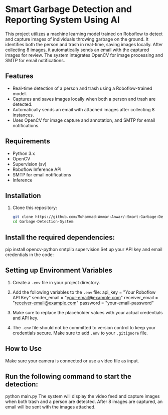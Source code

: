 # Smart Garbage Detection and Reporting System Using AI

This project utilizes a machine learning model trained on Roboflow to detect and capture images of individuals throwing garbage on the ground. It identifies both the person and trash in real-time, saving images locally. After collecting 8 images, it automatically sends an email with the captured images for review. The system integrates OpenCV for image processing and SMTP for email notifications.

## Features
- Real-time detection of a person and trash using a Roboflow-trained model.
- Captures and saves images locally when both a person and trash are detected.
- Automatically sends an email with attached images after collecting 8 instances.
- Uses OpenCV for image capture and annotation, and SMTP for email notifications.

## Requirements
- Python 3.x
- OpenCV
- Supervision (sv)
- Roboflow Inference API
- SMTP for email notifications
- Inference

## Installation

1. Clone this repository:
   ```bash
   git clone https://github.com/Muhammad-Ammar-Anwar/-Smart-Garbage-Detection-and-Reporting-System-Using-AI.git
   cd Garbage-Detection-System

## Install the required dependencies:
pip install opencv-python smtplib supervision
Set up your API key and email credentials in the code:

## Setting up Environment Variables
1. Create a `.env` file in your project directory.
2. Add the following variables to the `.env` file:
   api_key = "Your Roboflow API Key" sender_email = "your-email@example.com" receiver_email = "receiver-email@example.com" password = "your-email-password"

3. Make sure to replace the placeholder values with your actual credentials and API key.
4. The `.env` file should not be committed to version control to keep your credentials secure. Make sure to add `.env` to your `.gitignore` file.

## How to Use
Make sure your camera is connected or use a video file as input.

## Run the following command to start the detection:
python main.py
The system will display the video feed and capture images when both trash and a person are detected. After 8 images are captured, an email will be sent with the images attached.
